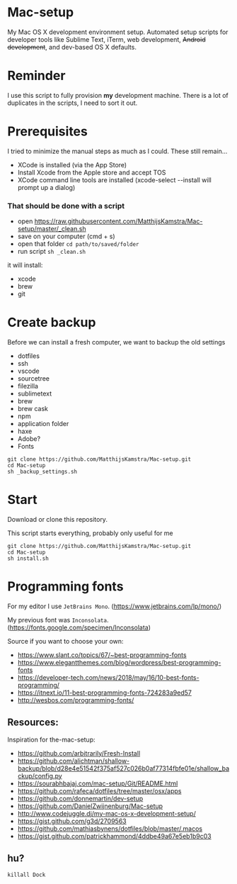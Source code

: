 # Mac-setup

My Mac OS X development environment setup. Automated setup scripts for developer tools like Sublime Text, iTerm, web development, ~~Android development~~, and dev-based OS X defaults.

# Reminder

I use this script to fully provision **my** development machine.
There is a lot of duplicates in the scripts, I need to sort it out.

# Prerequisites

I tried to minimize the manual steps as much as I could. These still remain...

- XCode is installed (via the App Store)
- Install Xcode from the Apple store and accept TOS
- XCode command line tools are installed (xcode-select --install will prompt up a dialog)

### That should be done with a script

- open https://raw.githubusercontent.com/MatthijsKamstra/Mac-setup/master/_clean.sh
- save on your computer (cmd + s)
- open that folder `cd path/to/saved/folder`
- run script `sh _clean.sh`

it will install:

- xcode
- brew
- git


# Create backup

Before we can install a fresh computer, we want to backup the old settings

- dotfiles
- ssh
- vscode
- sourcetree
- filezilla
- sublimetext
- brew
- brew cask
- npm
- application folder
- haxe
- Adobe?
- Fonts

```
git clone https://github.com/MatthijsKamstra/Mac-setup.git
cd Mac-setup
sh _backup_settings.sh
```


# Start

Download or clone this repository.

This script starts everything, probably only useful for me

```
git clone https://github.com/MatthijsKamstra/Mac-setup.git
cd Mac-setup
sh install.sh
```

<!--
or use a specific bash file

- For Android development: [Android setup](https://github.com/MatthijsKamstra/Mac-setup/blob/master/android.sh)
- Lazy I-Want-It-All install: [Brew setup](https://github.com/MatthijsKamstra/Mac-setup/blob/master/brew.sh)
- Minimal install (xcode/brew/git): [Clean setup](https://github.com/MatthijsKamstra/Mac-setup/blob/master/clean.sh)
- Minimal design setup: [Design setup](https://github.com/MatthijsKamstra/Mac-setup/blob/master/design.sh)
- Quick start for [Haxe](http://haxe.org): [Haxe setup](https://github.com/MatthijsKamstra/Mac-setup/blob/master/haxe.sh)
- Update OSX: [OSX prep setup](https://github.com/MatthijsKamstra/Mac-setup/blob/master/osxprep.sh)
- Change default OSX settings: [OSX setup](https://github.com/MatthijsKamstra/Mac-setup/blob/master/osx.sh)
- Web dev setup (git/node/editors/plugins/programs/etc): [Web development setup](https://github.com/MatthijsKamstra/Mac-setup/blob/master/_web.sh)

# Sublime Text setup

- Install Package control: <https://packagecontrol.io/installation>
- And then install via `cmc+shift+p` + `install` the following:
  - Alignment
  - AutoFileName
  - Browser Refresh
  - Color Highlighter
  - ColorPicker
  - DocBlockr
  - GitGutter
  - Haxe
  - Indent XML
  - Minifier
  - Pretty JSON
  - SideBarEnhancements
  - SourceTree
  - Trimmer
  - Terminal

User preferences:

```
{
	// "word_wrap": true,
	"font_face": "Inconsolata",
	"font_size": 14,
	"highlight_line": true,
	"trim_trailing_white_space_on_save": true,
	// "auto_complete_commit_on_tab": true,
	// "draw_white_space": "all",
	"highlight_modified_tabs": true,
	"bold_folder_labels": false
}

```

[resource](http://www.thenerdary.net/post/29338253893/my-sublime-text-2-config)

-->

# Programming fonts

For my editor I use `JetBrains Mono`. (https://www.jetbrains.com/lp/mono/)

My previous font was `Inconsolata`. (https://fonts.google.com/specimen/Inconsolata)

Source if you want to choose your own:

- https://www.slant.co/topics/67/~best-programming-fonts
- https://www.elegantthemes.com/blog/wordpress/best-programming-fonts
- https://developer-tech.com/news/2018/may/16/10-best-fonts-programming/
- https://itnext.io/11-best-programming-fonts-724283a9ed57
- <http://wesbos.com/programming-fonts/>

<!--
# Filezilla

How to backup Filezilla

**Step 1**
Open up your copy of FileZilla, select the ‘Export…’ option from the ‘File’ menu and click the checkbox that reads ‘Export Site Manager entries’. At this point you may also want to select to export your settings and the current transfer queue if one exists.

**Step 2**
Click ‘OK’ and you’ll be asked where you want to save the exported file to. The export is in the format of a XML file and should be saved in a suitable location.

**Step 3**
Now we have our FileZilla site manager safe and sound its time to look at importing our sites back into FileZilla. To do this, with FileZilla open, select the ‘Import…’ option from the ‘File’ menu and navigate to where the saved XML file is sitting. Simply click ‘OK’ and watch as your settings flood back in. It’s almost as if you were never FileZilla-less.

Resource: <http://biostall.com/how-to-copy-or-backup-your-filezilla-site-manager/>

# Mail

Ways to backup personal mail

Resource:

- <https://support.apple.com/kb/PH19174?locale=en_US>
- <http://www.cnet.com/how-to/a-better-way-to-archive-email-in-apple-mail/>
- <http://ccm.net/faq/11317-mac-os-back-up-your-mail-folder>

-->

## Resources:

Inspiration for the-mac-setup:

- <https://github.com/arbitrarily/Fresh-Install>
- <https://github.com/alichtman/shallow-backup/blob/d28e4e51542f375af527c026b0af77314fbfe01e/shallow_backup/config.py>
- <https://sourabhbajaj.com/mac-setup/Git/README.html>
- <https://github.com/rafeca/dotfiles/tree/master/osx/apps>
- <https://github.com/donnemartin/dev-setup>
- <https://github.com/DanielZwijnenburg/Mac-setup>
- <http://www.codejuggle.dj/my-mac-os-x-development-setup/>
- <https://gist.github.com/g3d/2709563>
- <https://github.com/mathiasbynens/dotfiles/blob/master/.macos>
- <https://gist.github.com/patrickhammond/4ddbe49a67e5eb1b9c03>

## hu?

```
killall Dock
```
